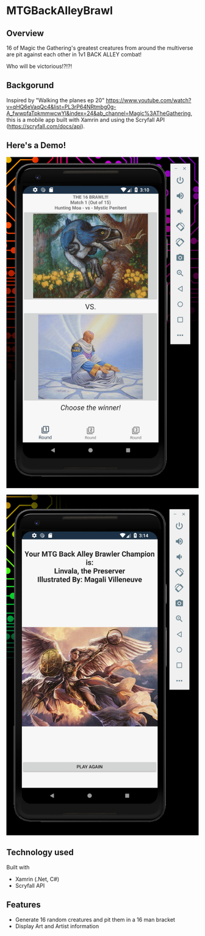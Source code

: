 # MTGBackAlleyBrawl

## Overview

16 of Magic the Gathering's greatest creatures from around the multiverse are pit against each other in 1v1 BACK ALLEY combat!

Who will be victorious!?!?!

## Backgorund

Inspired by "Walking the planes ep 20" https://www.youtube.com/watch?v=qHQ6eVaqQc4&list=PL3rP64NRtmbg0g-A_fwwpfaTpkmmwcwYl&index=24&ab_channel=Magic%3ATheGathering, this is a mobile app built with Xamrin and using the Scryfall API (https://scryfall.com/docs/api).  

## Here's a Demo! 

![](https://github.com/yourguyphil/MTGBackAlleyBrawl/blob/master/Demo%20Images/Demo%20Round%201.PNG)

![](https://github.com/yourguyphil/MTGBackAlleyBrawl/blob/master/Demo%20Images/Winner%20Demo.PNG)

## Technology used

Built with

  - Xamrin (.Net, C#)
  - Scryfall API

## Features

- Generate 16 random creatures and pit them in a 16 man bracket
- Display Art and Artist information
